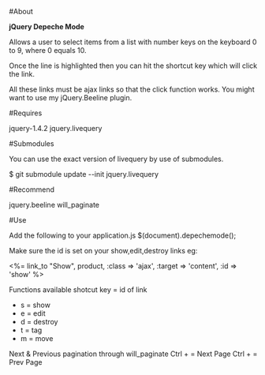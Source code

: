 #About

**jQuery Depeche Mode**

Allows a user to select items from a list with number keys on the keyboard 0 to 9, where 0 equals 10.

Once the line is highlighted then you can hit the shortcut key which will click the link.

All these links must be ajax links so that the click function works.  You might want to use my jQuery.Beeline plugin.

#Requires

jquery-1.4.2
jquery.livequery

#Submodules

You can use the exact version of livequery by use of submodules.

$ git submodule update --init jquery.livequery

#Recommend

jquery.beeline
will_paginate

#Use

Add the following to your application.js
  $(document).depechemode();

Make sure the id is set on your show,edit,destroy links eg:
  <td><%= link_to "Show", product, :class => 'ajax', :target => 'content', :id => 'show' %></td>

Functions available
shotcut key = id of link
  - s = show
  - e = edit
  - d = destroy
  - t = tag
  - m = move

Next & Previous pagination through will_paginate
Ctrl + <right arrow> = Next Page
Ctrl + <left arrow>  = Prev Page